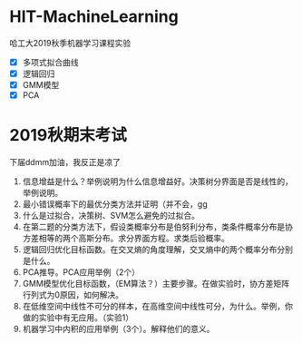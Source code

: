 # HIT-MachineLearning

哈工大2019秋季机器学习课程实验

- [x] 多项式拟合曲线
- [x] 逻辑回归
- [x] GMM模型
- [x] PCA

# 2019秋期末考试

下届ddmm加油，我反正是凉了

1. 信息增益是什么？举例说明为什么信息增益好。决策树分界面是否是线性的，举例说明。
2. 最小错误概率下的最优分类方法并证明（并不会，gg
3. 什么是过拟合，决策树、SVM怎么避免的过拟合。
4. 在第二题的分类方法下，假设类概率分布是伯努利分布，类条件概率分布是协方差相等的两个高斯分布。求分界面方程。求类后验概率。
5. 逻辑回归优化目标函数。在交叉熵的角度理解，交叉熵中的两个概率分布分别是什么。
6. PCA推导。PCA应用举例（2个）
7. GMM模型优化目标函数，（EM算法？）主要步骤。在做实验时，协方差矩阵行列式为0原因，如何解决。
8. 在低维空间中线性不可分的样本，在高维空间中线性可分，为什么。举例，你做的实验中有无应用。（实验1）
9. 机器学习中内积的应用举例（3个）。解释他们的意义。

